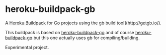 # heroku-buildpack-gb

A [Heroku Buildpack](https://devcenter.heroku.com/articles/buildpacks) for [Go](https://golang.org/) projects using the gb build tool](http://getgb.io/).

This buildpack is based on [heroku-buildpack-go](https://github.com/heroku/heroku-buildpack-go) and of course [heroku-buildpack-go](https://github.com/sendwithus/heroku-buildpack-gb) but this one actually uses gb for compiling/building.

Experimental project.
